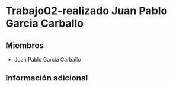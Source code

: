 # Trabajo02-realizado Juan Pablo Garcia Carballo
## Miembros
- Juan Pablo Garcia Carballo



## Información adicional
